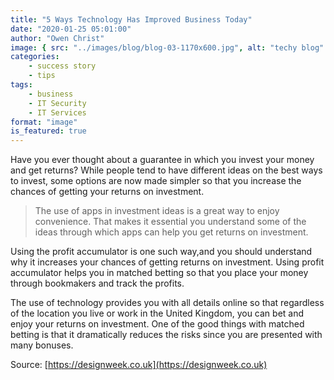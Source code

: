 ```yaml
---
title: "5 Ways Technology Has Improved Business Today"
date: "2020-01-25 05:01:00"
author: "Owen Christ"
image: { src: "../images/blog/blog-03-1170x600.jpg", alt: "techy blog" }
categories:
    - success story
    - tips
tags:
    - business
    - IT Security
    - IT Services
format: "image"
is_featured: true
---
```


Have you ever thought about a guarantee in which you invest your money and get returns? While people tend to have different ideas on the best ways to invest, some options are now made simpler so that you increase the chances of getting your returns on investment.

> The use of apps in investment ideas is a great way to enjoy convenience. That makes it essential you understand some of the ideas through which apps can help you get returns on investment.

Using the profit accumulator is one such way,and you should understand why it increases your chances of getting returns on investment. Using profit accumulator helps you in matched betting so that you place your money through bookmakers and track the profits.

The use of technology provides you with all details online so that regardless of the location you live or work in the United Kingdom, you can bet and enjoy your returns on investment.
One of the good things with matched betting is that it dramatically reduces the risks since you are presented with many bonuses.

Source: [https://designweek.co.uk](https://designweek.co.uk)
